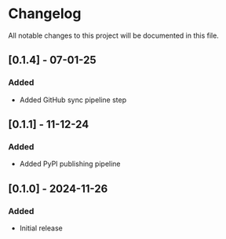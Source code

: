 # Changelog

All notable changes to this project will be documented in this file.

## [0.1.4] - 07-01-25

### Added

- Added GitHub sync pipeline step

## [0.1.1] - 11-12-24

### Added

- Added PyPI publishing pipeline

## [0.1.0] - 2024-11-26

### Added

- Initial release